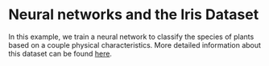 # Neural networks and the Iris Dataset
In this example, we train a neural network to classify the species of plants based on a couple physical characteristics. More detailed information about this dataset can be found [here](https://archive.ics.uci.edu/ml/datasets/Iris).

